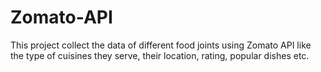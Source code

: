 # Zomato-API
This project collect the data of different food joints using Zomato API like the type of cuisines they serve, their location, rating, popular dishes etc.
